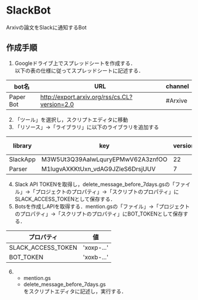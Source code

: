 # SlackBot
Arxivの論文をSlackに通知するBot

## 作成手順
1. Googleドライブ上でスプレッドシートを作成する．<br>
以下の表の仕様に従ってスプレッドシートに記述する．<br>

|bot名|URL |channel |
|---|---|---|
|Paper Bot|http://export.arxiv.org/rss/cs.CL?version=2.0|#Arxive|

2. 「ツール」を選択し，スクリプトエディタに移動<br>
3. 「リソース」→「ライブラリ」に以下のライブラリを追加する<br>

|library|key |version |Developper Mode |
|---|---|---|---|
|SlackApp|M3W5Ut3Q39AaIwLquryEPMwV62A3znfOO|22|OFF|
|Parser|M1lugvAXKKtUxn_vdAG9JZleS6DrsjUUV|7|ON|

4. Slack API TOKENを取得し，delete_message_before_7days.gsの「ファイル」→「プロジェクトのプロパティ」→「スクリプトのプロパティ」にSLACK_ACCESS_TOKENとして保存する．<br>
5. Botsを作成しAPIを取得する．mention.gsの「ファイル」→「プロジェクトのプロパティ」→「スクリプトのプロパティ」にBOT_TOKENとして保存する．<br>

|プロパティ |値 |
|---|---|
|SLACK_ACCESS_TOKEN|'xoxp-...'|
|BOT_TOKEN|'xoxb-...'|
6. - mention.gs
   - delete_message_before_7days.gs
   <br>をスクリプトエディタに記述し，実行する．<br>
